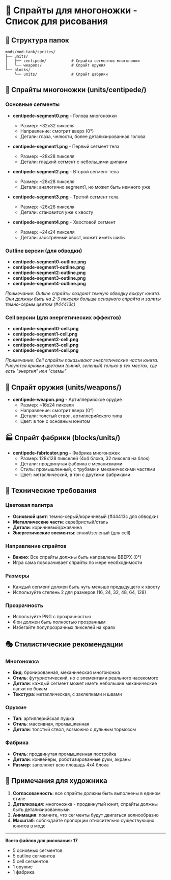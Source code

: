 # 🎨 Спрайты для многоножки - Список для рисования

## 📁 Структура папок
```
mods/mod-tank/sprites/
├── units/
│   ├── centipede/           # Спрайты сегментов многоножки
│   └── weapons/             # Спрайт оружия
└── blocks/
    └── units/               # Спрайт фабрики
```

## 🐛 Спрайты многоножки (units/centipede/)

### Основные сегменты
- **centipede-segment0.png** - Голова многоножки
  - Размер: ~32x32 пикселя
  - Направление: смотрит вверх (0°)
  - Детали: глаза, челюсти, более детализированная голова
  
- **centipede-segment1.png** - Первый сегмент тела
  - Размер: ~28x28 пикселя
  - Детали: гладкий сегмент с небольшими шипами

- **centipede-segment2.png** - Второй сегмент тела
  - Размер: ~28x28 пикселя
  - Детали: аналогично segment1, но может быть немного уже

- **centipede-segment3.png** - Третий сегмент тела
  - Размер: ~26x26 пикселя
  - Детали: становится уже к хвосту

- **centipede-segment4.png** - Хвостовой сегмент
  - Размер: ~24x24 пикселя
  - Детали: заостренный хвост, может иметь шипы

### Outline версии (для обводки)
- **centipede-segment0-outline.png**
- **centipede-segment1-outline.png**
- **centipede-segment2-outline.png**
- **centipede-segment3-outline.png**
- **centipede-segment4-outline.png**

*Примечание: Outline спрайты создают темную обводку вокруг юнита. Они должны быть на 2-3 пикселя больше основного спрайта и залиты темно-серым цветом (#44413c)*

### Cell версии (для энергетических эффектов)
- **centipede-segment0-cell.png**
- **centipede-segment1-cell.png**
- **centipede-segment2-cell.png**
- **centipede-segment3-cell.png**
- **centipede-segment4-cell.png**

*Примечание: Cell спрайты показывают энергетические части юнита. Рисуются яркими цветами (синий, зеленый) только в тех местах, где есть "энергия" или "схемы"*

## 🔫 Спрайт оружия (units/weapons/)

- **centipede-weapon.png** - Артиллерийское орудие
  - Размер: ~16x24 пикселя
  - Направление: смотрит вверх (0°)
  - Детали: толстый ствол, артиллерийского типа
  - Цвет: в тон с основным юнитом

## 🏭 Спрайт фабрики (blocks/units/)

- **centipede-fabricator.png** - Фабрика многоножек
  - Размер: 128x128 пикселей (4x4 блока, 32 пикселя на блок)
  - Детали: продвинутая фабрика с механизмами
  - Стиль: промышленный, с трубами и механическими частями
  - Цвет: металлический, в тон с другими фабриками

## 📐 Технические требования

### Цветовая палитра
- **Основной цвет**: темно-серый/коричневый (#44413c для обводки)
- **Металлические части**: серебристый/сталь
- **Детали**: коричневый/ржавчина
- **Энергетические элементы**: синий/зеленый (для cell)

### Направление спрайтов
- **Важно**: Все спрайты должны быть направлены ВВЕРХ (0°)
- Игра сама поворачивает спрайты по мере необходимости

### Размеры
- Каждый сегмент должен быть чуть меньше предыдущего к хвосту
- Используйте степень 2 для размеров (16, 24, 32, 48, 64, 128)

### Прозрачность
- Используйте PNG с прозрачностью
- Фон должен быть полностью прозрачным
- Избегайте полупрозрачных пикселей на краях

## 🎭 Стилистические рекомендации

### Многоножка
- **Вид**: бронированная, механическая многоножка
- **Стиль**: футуристический, но с элементами реального насекомого
- **Детали**: каждый сегмент может иметь небольшие механические лапки по бокам
- **Текстура**: металлическая, с заклепками и швами

### Оружие
- **Тип**: артиллерийская пушка
- **Стиль**: массивная, промышленная
- **Детали**: толстый ствол, возможно с дульным тормозом

### Фабрика
- **Стиль**: продвинутая промышленная постройка
- **Детали**: конвейеры, роботизированные руки, экраны
- **Размер**: заполняет всю площадь 4x4 блока

## 📝 Примечания для художника

1. **Согласованность**: все спрайты должны быть выполнены в едином стиле
2. **Детализация**: многоножка - продвинутый юнит, спрайты должны быть детализированными
3. **Анимация**: помните, что сегменты будут двигаться волнообразно
4. **Масштаб**: соблюдайте пропорции относительно существующих юнитов в моде

---

**Всего файлов для рисования: 17**
- 5 основных сегментов
- 5 outline сегментов  
- 5 cell сегментов
- 1 оружие
- 1 фабрика 